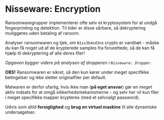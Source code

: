 # Nisseware: Encryption

Ransomwaregrupper implementerer ofte selv et kryptosystem for at undgå fingerprinting og detektion. Til tider er disse sårbare, så dekryptering muliggøres uden betaling af ransom.

Analyser ransomwaren og tjek, om `N1ss3b4nd3n`s crypto er vandtæt - måske du kan få noget ud af de krypterede samples fra forurettede, så de kan få hjælp til dekryptering af alle deres filer!

*Opgaven bygger videre på analysen af dropperen i `Nisseware: Dropper`.*

**OBS!**
Ransomwaren er sikret, så den kun kører under meget specifikke betingelser og ikke sletter originalfiler per default.

Malwaren er derfor ufarlig, hvis ikke man (**på eget ansvar**) gør en *meget* aktiv indsats for at omgå sikkerhedsmekanismerne - og selv her vil kun filer i meget specifikke mapper krypteres (med et selvvalgt password).

Udvis som altid **forsigtighed** og **brug en virtuel maskine** til alle dynamiske undersøgelser.
